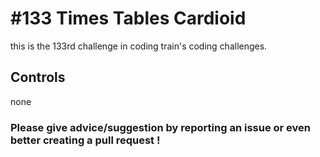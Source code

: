 # #133 Times Tables Cardioid

this is the 133rd challenge in coding train's coding challenges.

## Controls

none

### Please give advice/suggestion by reporting an issue or even better creating a pull request !
